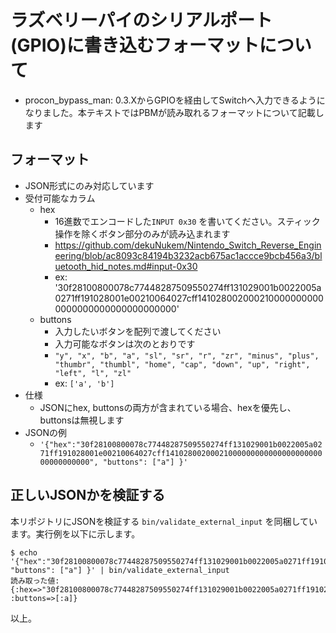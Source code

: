 # ラズベリーパイのシリアルポート(GPIO)に書き込むフォーマットについて
* procon_bypass_man: 0.3.XからGPIOを経由してSwitchへ入力できるようになりました。本テキストではPBMが読み取れるフォーマットについて記載します

## フォーマット
* JSON形式にのみ対応しています
* 受付可能なカラム
  * hex
    * 16進数でエンコードした`INPUT 0x30` を書いてください。スティック操作を除くボタン部分のみが読み込まれます
    * https://github.com/dekuNukem/Nintendo_Switch_Reverse_Engineering/blob/ac8093c84194b3232acb675ac1accce9bcb456a3/bluetooth_hid_notes.md#input-0x30
    * ex: '30f28100800078c77448287509550274ff131029001b0022005a0271ff191028001e00210064027cff1410280020002100000000000000000000000000000000'
  * buttons
    * 入力したいボタンを配列で渡してください
    * 入力可能なボタンは次のとおりです
     * `"y", "x", "b", "a", "sl", "sr", "r", "zr", "minus", "plus", "thumbr", "thumbl", "home", "cap", "down", "up", "right", "left", "l", "zl"`
    * ex: `['a', 'b']`
* 仕様
   * JSONにhex, buttonsの両方が含まれている場合、hexを優先し、buttonsは無視します
* JSONの例
  * `'{"hex":"30f28100800078c77448287509550274ff131029001b0022005a0271ff191028001e00210064027cff1410280020002100000000000000000000000000000000", "buttons": ["a"] }'`

## 正しいJSONかを検証する
本リポジトリにJSONを検証する `bin/validate_external_input` を同梱しています。実行例を以下に示します。

```shell
$ echo '{"hex":"30f28100800078c77448287509550274ff131029001b0022005a0271ff191028001e00210064027cff1410280020002100000000000000000000000000000000", "buttons": ["a"] }' | bin/validate_external_input
読み取った値: {:hex=>"30f28100800078c77448287509550274ff131029001b0022005a0271ff191028001e00210064027cff1410280020002100000000000000000000000000000000", :buttons=>[:a]}
```

以上。
